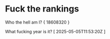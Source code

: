 # Fuck the rankings

Who the hell am I?
{ 18608320 }

What fucking year is it?
[ 2025-05-05T11:53:20Z ]
